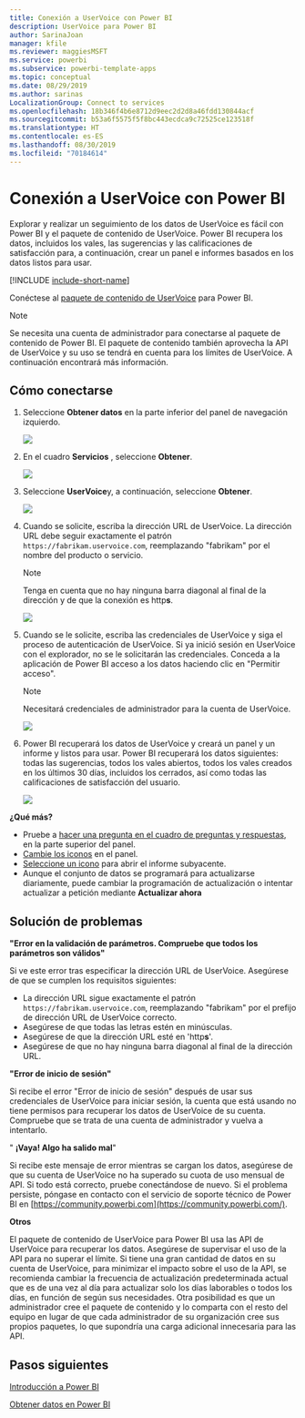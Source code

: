 ```yaml
---
title: Conexión a UserVoice con Power BI
description: UserVoice para Power BI
author: SarinaJoan
manager: kfile
ms.reviewer: maggiesMSFT
ms.service: powerbi
ms.subservice: powerbi-template-apps
ms.topic: conceptual
ms.date: 08/29/2019
ms.author: sarinas
LocalizationGroup: Connect to services
ms.openlocfilehash: 18b346f4b6e8712d9eec2d2d8a46fdd130844acf
ms.sourcegitcommit: b53a6f5575f5f8bc443ecdca9c72525ce123518f
ms.translationtype: HT
ms.contentlocale: es-ES
ms.lasthandoff: 08/30/2019
ms.locfileid: "70184614"
---
```

# <a name="connect-to-uservoice-with-power-bi"></a>Conexión a UserVoice con Power BI
Explorar y realizar un seguimiento de los datos de UserVoice es fácil con Power BI y el paquete de contenido de UserVoice. Power BI recupera los datos, incluidos los vales, las sugerencias y las calificaciones de satisfacción para, a continuación, crear un panel e informes basados en los datos listos para usar.

[!INCLUDE [include-short-name](./includes/service-deprecate-content-packs.md)]

Conéctese al [paquete de contenido de UserVoice](https://app.powerbi.com/getdata/services/uservoice) para Power BI.

>[!NOTE]
>Se necesita una cuenta de administrador para conectarse al paquete de contenido de Power BI. El paquete de contenido también aprovecha la API de UserVoice y su uso se tendrá en cuenta para los límites de UserVoice. A continuación encontrará más información.

## <a name="how-to-connect"></a>Cómo conectarse
1. Seleccione **Obtener datos** en la parte inferior del panel de navegación izquierdo.
   
   ![](media/service-connect-to-uservoice/pbi_getdata.png)
2. En el cuadro **Servicios** , seleccione **Obtener**.
   
   ![](media/service-connect-to-uservoice/pbi_getservices.png) 
3. Seleccione **UserVoice**y, a continuación, seleccione **Obtener**.
   
   ![](media/service-connect-to-uservoice/uservoice.png)
4. Cuando se solicite, escriba la dirección URL de UserVoice. La dirección URL debe seguir exactamente el patrón `https://fabrikam.uservoice.com`, reemplazando "fabrikam" por el nombre del producto o servicio.
   
   >[!NOTE]
   >Tenga en cuenta que no hay ninguna barra diagonal al final de la dirección y de que la conexión es http**s**.
   
   ![](media/service-connect-to-uservoice/capture.png)
5. Cuando se le solicite, escriba las credenciales de UserVoice y siga el proceso de autenticación de UserVoice. Si ya inició sesión en UserVoice con el explorador, no se le solicitarán las credenciales. Conceda a la aplicación de Power BI acceso a los datos haciendo clic en "Permitir acceso".
   
   >[!NOTE]
   >Necesitará credenciales de administrador para la cuenta de UserVoice.
   
   ![](media/service-connect-to-uservoice/capture3.png)
6. Power BI recuperará los datos de UserVoice y creará un panel y un informe y listos para usar. Power BI recuperará los datos siguientes: todas las sugerencias, todos los vales abiertos, todos los vales creados en los últimos 30 días, incluidos los cerrados, así como todas las calificaciones de satisfacción del usuario.
   
   ![](media/service-connect-to-uservoice/capture4.png)

**¿Qué más?**

* Pruebe a [hacer una pregunta en el cuadro de preguntas y respuestas](consumer/end-user-q-and-a.md), en la parte superior del panel.
* [Cambie los iconos](service-dashboard-edit-tile.md) en el panel.
* [Seleccione un icono](consumer/end-user-tiles.md) para abrir el informe subyacente.
* Aunque el conjunto de datos se programará para actualizarse diariamente, puede cambiar la programación de actualización o intentar actualizar a petición mediante **Actualizar ahora**

## <a name="troubleshooting"></a>Solución de problemas
**"Error en la validación de parámetros. Compruebe que todos los parámetros son válidos"**

Si ve este error tras especificar la dirección URL de UserVoice. Asegúrese de que se cumplen los requisitos siguientes:

* La dirección URL sigue exactamente el patrón `https://fabrikam.uservoice.com`, reemplazando "fabrikam" por el prefijo de dirección URL de UserVoice correcto.
* Asegúrese de que todas las letras estén en minúsculas.
* Asegúrese de que la dirección URL esté en 'http**s**'.
* Asegúrese de que no hay ninguna barra diagonal al final de la dirección URL.

**"Error de inicio de sesión"**

Si recibe el error "Error de inicio de sesión" después de usar sus credenciales de UserVoice para iniciar sesión, la cuenta que está usando no tiene permisos para recuperar los datos de UserVoice de su cuenta. Compruebe que se trata de una cuenta de administrador y vuelva a intentarlo.

" **¡Vaya! Algo ha salido mal**"

Si recibe este mensaje de error mientras se cargan los datos, asegúrese de que su cuenta de UserVoice no ha superado su cuota de uso mensual de API. Si todo está correcto, pruebe conectándose de nuevo. Si el problema persiste, póngase en contacto con el servicio de soporte técnico de Power BI en [https://community.powerbi.com](https://community.powerbi.com/).

**Otros**  

El paquete de contenido de UserVoice para Power BI usa las API de UserVoice para recuperar los datos. Asegúrese de supervisar el uso de la API para no superar el límite. Si tiene una gran cantidad de datos en su cuenta de UserVoice, para minimizar el impacto sobre el uso de la API, se recomienda cambiar la frecuencia de actualización predeterminada actual que es de una vez al día para actualizar solo los días laborables o todos los días, en función de según sus necesidades. Otra posibilidad es que un administrador cree el paquete de contenido y lo comparta con el resto del equipo en lugar de que cada administrador de su organización cree sus propios paquetes, lo que supondría una carga adicional innecesaria para las API.

## <a name="next-steps"></a>Pasos siguientes
[Introducción a Power BI](service-get-started.md)

[Obtener datos en Power BI](service-get-data.md)

